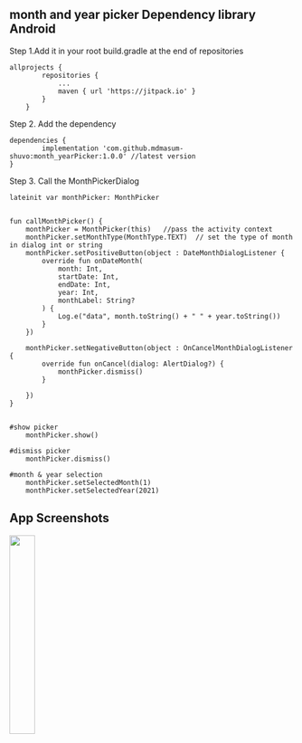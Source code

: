 ## month and year picker Dependency library Android

Step 1.Add it in your root build.gradle at the end of repositories

    allprojects {
            repositories {
                ...
                maven { url 'https://jitpack.io' }
            }
        }

Step 2. Add the dependency


	dependencies {
	        implementation 'com.github.mdmasum-shuvo:month_yearPicker:1.0.0' //latest version
	}


Step 3. Call the MonthPickerDialog

    lateinit var monthPicker: MonthPicker


    fun callMonthPicker() {
        monthPicker = MonthPicker(this)   //pass the activity context
        monthPicker.setMonthType(MonthType.TEXT)  // set the type of month in dialog int or string
        monthPicker.setPositiveButton(object : DateMonthDialogListener {
            override fun onDateMonth(
                month: Int,
                startDate: Int,
                endDate: Int,
                year: Int,
                monthLabel: String?
            ) {
                Log.e("data", month.toString() + " " + year.toString())
            }
        })

        monthPicker.setNegativeButton(object : OnCancelMonthDialogListener {
            override fun onCancel(dialog: AlertDialog?) {
                monthPicker.dismiss()
            }

        })
    }
    
    
    #show picker 
        monthPicker.show()
    
    #dismiss picker
        monthPicker.dismiss()
    
    #month & year selection
        monthPicker.setSelectedMonth(1)
        monthPicker.setSelectedYear(2021)

## App Screenshots

<img src="https://raw.githubusercontent.com/mdmasum-shuvo/month_yearPicker/master/ss/index.jpg" width=30% height=30%> 
